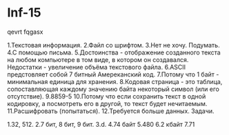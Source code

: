 # Inf-15
qevrt fqgasx

1.Текстовая информация.
2.Файл со шрифтом.
3.Нет не хочу. Подумать.
4.С помощью письма.
5.Достоинства - отображение созданного текста на любом компьютере в том виде, в котором он создавался. Недостатки - увеличение объёма текстового файла.
6.ASCII предстовляет собой 7 битный Амереканский код.
7.Потому что 1 байт - минимальная единица для хранения.
8.Кодовая страница - это таблица, сопоставляющая каждому значению байта некоторый символ (или его отсутствие).
9.8859-5
10.Потому что если сохранить текст в одной кодировку, а посмотреть его в другой, то текст будет нечитаемым.
11.Расшифровать (попытаться).
12.Требуется больше данных.
Задачи.

1.32, 512.
2.7 бит, 8 бит, 9 бит.
3.d.
4.74 байт
5.480
6.2 кбайт
7.71
